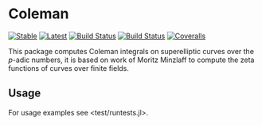 # Coleman

[![Stable](https://img.shields.io/badge/docs-stable-blue.svg)](https://alexjbest.github.io/Coleman.jl/stable)
[![Latest](https://img.shields.io/badge/docs-latest-blue.svg)](https://alexjbest.github.io/Coleman.jl/latest)
[![Build Status](https://travis-ci.com/alexjbest/Coleman.jl.svg?branch=master)](https://travis-ci.com/alexjbest/Coleman.jl)
[![Build Status](https://ci.appveyor.com/api/projects/status/github/alexjbest/Coleman.jl?svg=true)](https://ci.appveyor.com/project/alexjbest/Coleman-jl)
[![Coveralls](https://coveralls.io/repos/github/alexjbest/Coleman.jl/badge.svg?branch=master&service=github)](https://coveralls.io/github/alexjbest/Coleman.jl?branch=master)


This package computes Coleman integrals on superelliptic curves over the $p$-adic numbers, it is based on work of Moritz Minzlaff to compute the zeta functions of curves over finite fields.

## Usage
For usage examples see <test/runtests.jl>.
